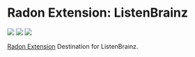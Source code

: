 # Radon Extension: ListenBrainz

[![](https://img.shields.io/travis/NeApp/neon-extension-destination-listenbrainz/master.svg)](https://travis-ci.org/NeApp/neon-extension-destination-listenbrainz) [![](https://img.shields.io/coveralls/github/NeApp/neon-extension-destination-listenbrainz/master.svg)](https://coveralls.io/github/NeApp/neon-extension-destination-listenbrainz) ![](https://img.shields.io/github/license/NeApp/neon-extension-destination-listenbrainz.svg)

[Radon Extension](https://github.com/NeApp/neon-extension) Destination for ListenBrainz.
